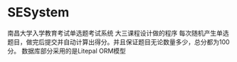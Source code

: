 # SESystem
南昌大学入学教育考试单选题考试系统
大三课程设计做的程序
每次随机产生单选题目，做完后提交并自动计算出得分。并且保证题目无论数量多少，总分都为100分。
数据库部分采用的是Litepal ORM模型
